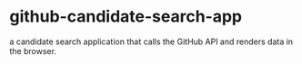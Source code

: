# github-candidate-search-app
a candidate search application that calls the GitHub API and renders data in the browser.
